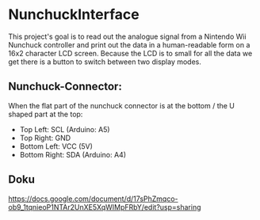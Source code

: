 # NunchuckInterface
This project's goal is to read out the analogue signal from a Nintendo Wii Nunchuck controller and print out the data in a human-readable form on a 16x2 character LCD screen.
Because the LCD is to small for all the data we get there is a button to switch between two display modes.

## Nunchuck-Connector:
When the flat part of the nunchuck connector is at the bottom / the U shaped part at the top:
- Top Left: SCL (Arduino: A5)
- Top Right: GND
- Bottom Left: VCC (5V)
- Bottom Right: SDA (Arduino: A4)

## Doku
https://docs.google.com/document/d/17sPhZmqco-ob9_1tqnieoP1NTAr2UnXE5XqWIMpFRbY/edit?usp=sharing
